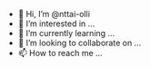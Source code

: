 - 👋 Hi, I’m @nttai-olli
- 👀 I’m interested in ...
- 🌱 I’m currently learning ...
- 💞️ I’m looking to collaborate on ...
- 📫 How to reach me ...

<!---
taint-olli/taint-olli is a ✨ special ✨ repository because its `README.md` (this file) appears on your GitHub profile.
You can click the Preview link to take a look at your changes.
--->
